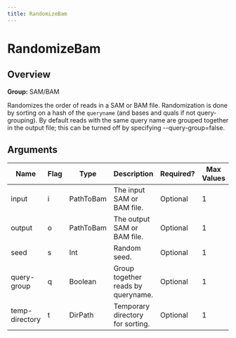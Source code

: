 ```yaml
---
title: RandomizeBam
---
```


# RandomizeBam

## Overview
**Group:** SAM/BAM

Randomizes the order of reads in a SAM or BAM file. Randomization is done by sorting
on a hash of the `queryname` (and bases and quals if not query-grouping). By default
reads with the same query name are grouped together in the output file; this can be
turned off by specifying --query-group=false.

## Arguments

|Name|Flag|Type|Description|Required?|Max Values|Default Value(s)|
|----|----|----|-----------|---------|----------|----------------|
|input|i|PathToBam|The input SAM or BAM file.|Optional|1|/dev/stdin|
|output|o|PathToBam|The output SAM or BAM file.|Optional|1|/dev/stdout|
|seed|s|Int|Random seed.|Optional|1|42|
|query-group|q|Boolean|Group together reads by queryname.|Optional|1|true|
|temp-directory|t|DirPath|Temporary directory for sorting.|Optional|1|/var/folders/mz/34h8j89n1jj2mg6frd0lmqxh0000gn/T|

